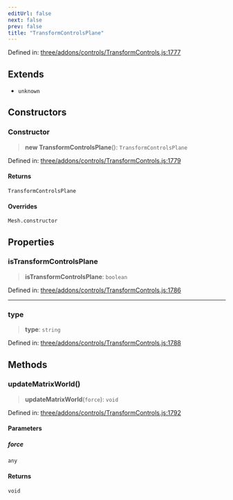 ```yaml
---
editUrl: false
next: false
prev: false
title: "TransformControlsPlane"
---
```


Defined in: [three/addons/controls/TransformControls.js:1777](https://github.com/DefinitelyMaybe/three-i18n/blob/fa57b79433d1c349ffb23a78727299c8d4190136/three/addons/controls/TransformControls.js#L1777)

## Extends

- `unknown`

## Constructors

### Constructor

> **new TransformControlsPlane**(): `TransformControlsPlane`

Defined in: [three/addons/controls/TransformControls.js:1779](https://github.com/DefinitelyMaybe/three-i18n/blob/fa57b79433d1c349ffb23a78727299c8d4190136/three/addons/controls/TransformControls.js#L1779)

#### Returns

`TransformControlsPlane`

#### Overrides

`Mesh.constructor`

## Properties

### isTransformControlsPlane

> **isTransformControlsPlane**: `boolean`

Defined in: [three/addons/controls/TransformControls.js:1786](https://github.com/DefinitelyMaybe/three-i18n/blob/fa57b79433d1c349ffb23a78727299c8d4190136/three/addons/controls/TransformControls.js#L1786)

***

### type

> **type**: `string`

Defined in: [three/addons/controls/TransformControls.js:1788](https://github.com/DefinitelyMaybe/three-i18n/blob/fa57b79433d1c349ffb23a78727299c8d4190136/three/addons/controls/TransformControls.js#L1788)

## Methods

### updateMatrixWorld()

> **updateMatrixWorld**(`force`): `void`

Defined in: [three/addons/controls/TransformControls.js:1792](https://github.com/DefinitelyMaybe/three-i18n/blob/fa57b79433d1c349ffb23a78727299c8d4190136/three/addons/controls/TransformControls.js#L1792)

#### Parameters

##### force

`any`

#### Returns

`void`
